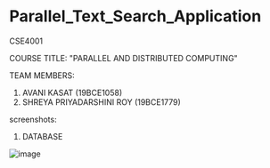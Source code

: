 # Parallel_Text_Search_Application
CSE4001

COURSE TITLE: "PARALLEL AND DISTRIBUTED COMPUTING"

TEAM MEMBERS:
1. AVANI KASAT (19BCE1058)
2. SHREYA PRIYADARSHINI ROY (19BCE1779)

screenshots:

1. DATABASE

![image](https://user-images.githubusercontent.com/63302398/144633270-c89d18cc-ba8f-4a50-9b1b-bb34691cde3e.png)

